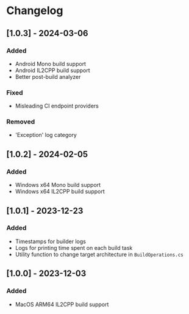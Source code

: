 # Changelog

## [1.0.3] - 2024-03-06

### Added

- Android Mono build support
- Android IL2CPP build support
- Better post-build analyzer

### Fixed

- Misleading CI endpoint providers

### Removed

- 'Exception' log category

## [1.0.2] - 2024-02-05

### Added

- Windows x64 Mono build support
- Windows x64 IL2CPP build support

## [1.0.1] - 2023-12-23

### Added

- Timestamps for builder logs
- Logs for printing time spent on each build task
- Utility function to change target architecture in ``BuildOperations.cs``

## [1.0.0] - 2023-12-03

### Added

- MacOS ARM64 IL2CPP build support
